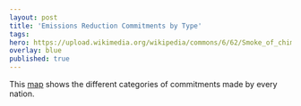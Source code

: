 ```yaml
---
layout: post
title: 'Emissions Reduction Commitments by Type'
tags:
hero: https://upload.wikimedia.org/wikipedia/commons/6/62/Smoke_of_chimneys_is_the_breath_of_Soviet_Russia.jpg
overlay: blue
published: true
---
```


This <font color='#4286f4'>[map](https://etoole.github.io/GIS_Final/commitment_type)</font> shows the different categories of commitments made by every nation.
